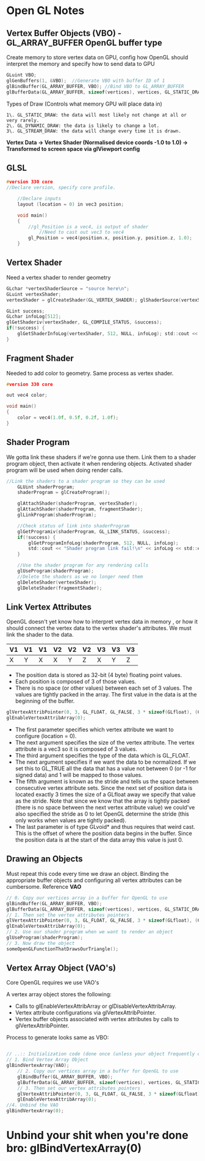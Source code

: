# Open GL Notes

## Vertex Buffer Objects (VBO) - GL_ARRAY_BUFFER OpenGL buffer type

Create memory to store vertex data on GPU, config how OpenGL should interpret the memory and specify how to send data to GPU

```c
GLuint VBO;
glGenBuffers(1, &VBO);  //Generate VBO with buffer ID of 1
glBindBuffer(GL_ARRAY_BUFFER, VBO); //Bind VBO to GL_ARRAY_BUFFER
glBufferData(GL_ARRAY_BUFFER, sizeof(vertices), vertices, GL_STATIC_DRAW);  //Copy vertex data into buffer
```

Types of Draw (Controls what memory GPU will place data in)

```
1\. GL_STATIC_DRAW: the data will most likely not change at all or very rarely.
2\. GL_DYNAMIC_DRAW: the data is likely to change a lot.
3\. GL_STREAM_DRAW: the data will change every time it is drawn.
```

**Vertex Data -> Vertex Shader (Normalised device coords -1.0 to 1.0) -> Transformed to screen space via glViewport config**

## GLSL

```c
#version 330 core
//Declare version, specify core profile.

    //Declare inputs
    layout (location = 0) in vec3 position;

    void main()
    {
        //gl_Position is a vec4, is output of shader
            //Need to cast out vec3 to vec4    
        gl_Position = vec4(position.x, position.y, position.z, 1.0);
    }
```

## Vertex Shader

Need a vertex shader to render geometry

```c
GLchar *vertexShaderSource = "source here\n";
GLuint vertexShader;
vertexShader = glCreateShader(GL_VERTEX_SHADER); glShaderSource(vertexShader, 1, &vertexShaderSource, NULL); glCompileShader(vertexShader);

GLint success;
GLchar infoLog[512];
glGetShaderiv(vertexShader, GL_COMPILE_STATUS, &success);
if(!success) {
    glGetShaderInfoLog(vertexShader, 512, NULL, infoLog); std::cout << "ERROR::SHADER::VERTEX::COMPILATION_FAILED\n" << infoLog << std::endl;
}
```

## Fragment Shader

Needed to add color to geometry. Same process as vertex shader.

```c
#version 330 core

out vec4 color;

void main()
{
    color = vec4(1.0f, 0.5f, 0.2f, 1.0f);
}
```

## Shader Program

We gotta link these shaders if we're gonna use them. Link them to a shader program object, then activate it when rendering objects. Activated shader program will be used when doing render calls.

```c
//Link the shaders to a shader program so they can be used
    GLUint shaderProgram;
    shaderProgram = glCreateProgram();

    glAttachShader(shaderProgram, vertexShader);
    glAttachShader(shaderProgram, fragmentShader);
    glLinkProgram(shaderProgram);

    //Check status of link into shaderProgram
    glGetProgramiv(shaderProgram, GL_LINK_STATUS, &success);
    if(!success) {
        glGetProgramInfoLog(shaderProgram, 512, NULL, infoLog);
        std::cout << "Shader program link fail!\n" << infoLog << std::endl;
    }

    //Use the shader program for any rendering calls
    glUseProgram(shaderProgram);
    //Delete the shaders as we no longer need them
    glDeleteShader(vertexShader);
    glDeleteShader(fragmentShader);
```

## Link Vertex Attributes

OpenGL doesn't yet know how to interpret vertex data in memory , or how it should connect the vertex data to the vertex shader's attributes. We must link the shader to the data.

| V1 | V1 | V1 | V2 | V2 | V2 | V3 | V3 | V3 |
|----|----|----|----|----|----|----|----|----|
| X  | Y  | X  | X  | Y  | Z  | X  | Y  | Z  |

- The position data is stored as 32-bit (4 byte) floating point values.
- Each position is composed of 3 of those values.
- There is no space (or other values) between each set of 3 values. The values are tightly packed in the array.
The first value in the data is at the beginning of the buffer.

```C
glVertexAttribPointer(0, 3, GL_FLOAT, GL_FALSE, 3 * sizeof(GLfloat), (GLvoid*)0);
glEnableVertexAttribArray(0);  
```

- The first parameter specifies which vertex attribute we want to configure (location = 0).
- The next argument specifies the size of the vertex attribute. The vertex attribute is a vec3 so it is composed of 3 values.
- The third argument specifies the type of the data which is GL_FLOAT.
- The next argument specifies if we want the data to be normalized. If we set this to GL_TRUE all the data that has a value not between 0 (or -1 for signed data) and 1 will be mapped to those values.
- The fifth argument is known as the stride and tells us the space between consecutive vertex attribute sets. Since the next set of position data is located exactly 3 times the size of a GLfloat away we specify that value as the stride. Note that since we know that the array is tightly packed (there is no space between the next vertex attribute value) we could've also specified the stride as 0 to let OpenGL determine the stride (this only works when values are tightly packed).
- The last parameter is of type GLvoid* and thus requires that weird cast. This is the offset of where the position data begins in the buffer. Since the position data is at the start of the data array this value is just 0.

## Drawing an Objects

Must repeat this code every time we draw an object. Binding the appropriate buffer objects and configuring all vertex attributes can be cumbersome. Reference **VAO**

```C
// 0. Copy our vertices array in a buffer for OpenGL to use
glBindBuffer(GL_ARRAY_BUFFER, VBO);
glBufferData(GL_ARRAY_BUFFER, sizeof(vertices), vertices, GL_STATIC_DRAW);
// 1. Then set the vertex attributes pointers
glVertexAttribPointer(0, 3, GL_FLOAT, GL_FALSE, 3 * sizeof(GLfloat), (GLvoid*)0);
glEnableVertexAttribArray(0);  
// 2. Use our shader program when we want to render an object
glUseProgram(shaderProgram);
// 3. Now draw the object
someOpenGLFunctionThatDrawsOurTriangle();   
```

## Vertex Array Object (VAO's)

Core OpenGL requires we use VAO's

A vertex array object stores the following:

- Calls to glEnableVertexAttribArray or glDisableVertexAttribArray.
- Vertex attribute configurations via glVertexAttribPointer.
- Vertex buffer objects associated with vertex attributes by calls to glVertexAttribPointer.

Process to generate looks same as VBO:

```C

// ..:: Initialization code (done once (unless your object frequently changes)) :: ..
// 1. Bind Vertex Array Object
glBindVertexArray(VAO);
    // 2. Copy our vertices array in a buffer for OpenGL to use
    glBindBuffer(GL_ARRAY_BUFFER, VBO);
    glBufferData(GL_ARRAY_BUFFER, sizeof(vertices), vertices, GL_STATIC_DRAW);
    // 3. Then set our vertex attributes pointers
    glVertexAttribPointer(0, 3, GL_FLOAT, GL_FALSE, 3 * sizeof(GLfloat), (GLvoid*)0);
    glEnableVertexAttribArray(0);  
//4. Unbind the VAO
glBindVertexArray(0);
```

# Unbind your shit when you're done bro: glBindVertexArray(0)
